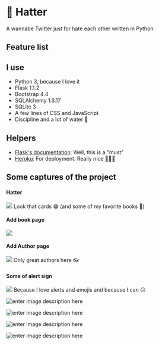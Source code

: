# 🤬 Hatter
A wannabe Twitter just for hate each other written in Python

## Feature list


## I use
* Python 3, because I love it
* Flask 1.1.2
* Bootstrap 4.4
* SQLAlchemy 1.3.17
* SQLite 3
* A few lines of CSS and JavaScript
* Discipline and a lot of water 🤘

## Helpers
* [Flask's documentation](https://flask.palletsprojects.com/en/1.1.x/): Well, this is a "must"
* [Heroku](https://hatterbs.herokuapp.com/): For deployment. Really nice 👨🏽‍💻

## Some captures of the project
#### Hatter
![](https://i.imgur.com/xxGMi0D.png)
Look that cards 😁 (and some of my favorite books 🎸)

#### Add book page
![](https://i.imgur.com/yQqw3pq.png)

#### Add Author page
![](https://i.imgur.com/O23bWwP.png)
Only great authors here 👓

#### Some of alert sign
![](https://i.imgur.com/lTZEDFC.png)
Because I love alerts and emojis and because I can 😐

![enter image description here](https://i.imgur.com/d4xRL1X.png)

![enter image description here](https://i.imgur.com/TWbyiQQ.png)


![enter image description here](https://i.imgur.com/HEHes45.png)

![enter image description here](https://i.imgur.com/yziVtxH.png)

